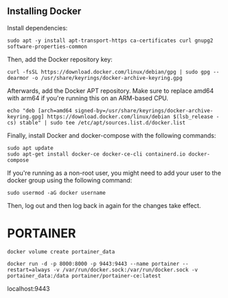 ## Installing Docker

Install dependencies:

```shell
sudo apt -y install apt-transport-https ca-certificates curl gnupg2 software-properties-common
```

Then, add the Docker repository key:

```shell
curl -fsSL https://download.docker.com/linux/debian/gpg | sudo gpg --dearmor -o /usr/share/keyrings/docker-archive-keyring.gpg
```

Afterwards, add the Docker APT repository. Make sure to replace amd64 with arm64 if you're running this on an ARM-based CPU.

``` shell
echo "deb [arch=amd64 signed-by=/usr/share/keyrings/docker-archive-keyring.gpg] https://download.docker.com/linux/debian $(lsb_release -cs) stable" | sudo tee /etc/apt/sources.list.d/docker.list
```

Finally, install Docker and docker-compose with the following commands:

```shell
sudo apt update
sudo apt-get install docker-ce docker-ce-cli containerd.io docker-compose
```

If you're running as a non-root user, you might need to add your user to the docker group using the following command:

```shell
sudo usermod -aG docker username
```

Then, log out and then log back in again for the changes take effect.


PORTAINER
=========
```shell 
docker volume create portainer_data
```
```shell
docker run -d -p 8000:8000 -p 9443:9443 --name portainer --restart=always -v /var/run/docker.sock:/var/run/docker.sock -v portainer_data:/data portainer/portainer-ce:latest
```

localhost:9443